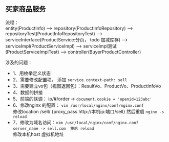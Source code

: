 ## 买家商品服务

流程：                         
entity(ProductInfo) --> repository(ProductInfoRepository) -->  repositoryTest(ProductInfoRepositoryTest) -->  
serviceInterface(ProductService:分页， todo 加减库存) -->  serviceImpl(ProductServiceImpl)  -->  serviceImpl测试(ProductServiceImplTest)
-->  controller(BuyerProductController)             


涉及的问题：              
- 1、用枚举定义状态
- 2、需要修改配置项， 添加 `service.context-path: sell`              
- 3、需要建立vo包（视图返回包）：ResultVo、ProductVo、ProductInfoVo
- 4、数据的拼接
- 5、前端的联调： ip/#/order  -> `document.cookie = 'openid=123abc'`
- 6、修改nginx 的配置： `vim /usr/local/nginx/conf/nginx.conf`                                 
    修改location /sell/ {proxy_pass http://本机ip:端口/sell} 然后重启 `nginx -s reload`
- 7、修改为域名访问：`vim /usr/local/nginx/conf/nginx.conf`                                  
    `server_name -> sell.com  重启 reload`                        
    修改本机host 虚拟机地址                          